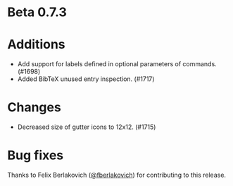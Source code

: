 # Beta 0.7.3

# Additions
* Add support for labels defined in optional parameters of commands. (#1698)
* Added BibTeX unused entry inspection. (#1717)

# Changes
* Decreased size of gutter icons to 12x12. (#1715)

# Bug fixes

Thanks to Felix Berlakovich ([@fberlakovich](https://github.com/fberlakovich)) for contributing to this release.
